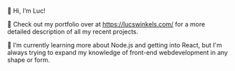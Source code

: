  👋 Hi, I’m Luc!
 
 👀 Check out my portfolio over at https://lucswinkels.com/ for a more detailed description of all my recent projects.
 
 🌱 I’m currently learning more about Node.js and getting into React, but I'm always trying to expand my knowledge of front-end webdevelopment in any shape or form.
